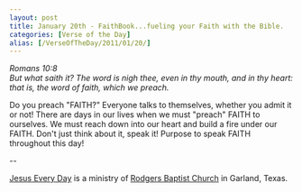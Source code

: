 ```yaml
---
layout: post
title: January 20th - FaithBook...fueling your Faith with the Bible.
categories: [Verse of the Day]
alias: [/VerseOfTheDay/2011/01/20/]
---
```


_Romans 10:8  
But what saith it? The word is nigh thee, even in thy mouth, and in
thy heart: that is, the word of faith, which we preach._

Do you preach "FAITH?" Everyone talks to themselves, whether you
admit it or not! There are days in our lives when we must "preach"
FAITH to ourselves. We must reach down into our heart and build a
fire under our FAITH. Don't just think about it, speak it! Purpose to
speak FAITH throughout this day!

 --

<a href=http://jesuseveryday.net>Jesus Every Day</a> is a ministry of <a href=http://rodgersbaptist.net>Rodgers Baptist Church</a> in Garland, Texas.
